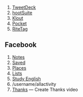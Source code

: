 1. [TweetDeck](https://tweetdeck.twitter.com/)
1. [hootSuite](https://hootsuite.com)
1. [Klout](https://klout.com/)
1. [Pocket](https://getpocket.com/)
1. [RiteTag](https://ritetag.com/)

## Facebook

1. [Notes](https://www.facebook.com/notes/)
1. [Saved](https://www.facebook.com/saved)
1. [Places](https://www.facebook.com/places)
1. [Lists](https://www.facebook.com/bookmarks/interests)
  1. [Study English](https://www.facebook.com/lists/10152554450342122)
1. /username/allactivity
2. [Thanks](https://www.facebook.com/thanks/) — Create Thanks video
